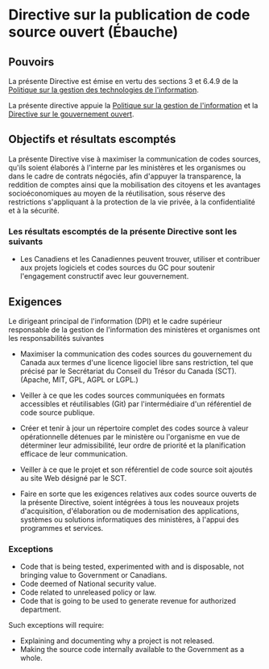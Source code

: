 # Directive sur la publication de code source ouvert (Ébauche)

## Pouvoirs

La présente Directive est émise en vertu des sections 3 et 6.4.9 de la [Politique sur la gestion des technologies de l'information](https://www.tbs-sct.gc.ca/pol/doc-fra.aspx?id=12755).

La présente directive appuie la [Politique sur la gestion de l'information](https://www.tbs-sct.gc.ca/pol/doc-fra.aspx?id=12742) et la [Directive sur le gouvernement ouvert](https://www.tbs-sct.gc.ca/pol/doc-fra.aspx?id=28108).

## Objectifs et résultats escomptés

La présente Directive vise à maximiser la communication de codes sources, qu'ils soient élaborés à l'interne par les ministères et les organismes ou dans le cadre de contrats négociés, afin d'appuyer la transparence, la reddition de comptes ainsi que la mobilisation des citoyens et les avantages socioéconomiques au moyen de la réutilisation, sous réserve des restrictions s'appliquant à la protection de la vie privée, à la confidentialité et à la sécurité.

### Les résultats escomptés de la présente Directive sont les suivants

* Les Canadiens et les Canadiennes peuvent trouver, utiliser et contribuer aux projets logiciels et codes sources du GC pour soutenir l'engagement constructif avec leur gouvernement.

## Exigences

Le dirigeant principal de l'information (DPI) et le cadre supérieur responsable de la gestion de l'information des ministères et organismes ont les responsabilités suivantes

* Maximiser la communication des codes sources du gouvernement du Canada aux termes d'une licence ligociel libre sans restriction, tel que précisé par le Secrétariat du Conseil du Trésor du Canada (SCT). (Apache, MIT, GPL, AGPL or LGPL.)
* Veiller à ce que les codes sources communiquées en formats accessibles et réutilisables (Git) par l'intermédiaire d'un référentiel de code source publique.
* Créer et tenir à jour un répertoire complet des codes source à valeur opérationnelle détenues par le ministère ou l'organisme en vue de déterminer leur admissibilité, leur ordre de priorité et la planification efficace de leur communication.
* Veiller à ce que le projet et son référentiel de code source soit ajoutés au site Web désigné par le SCT.

* Faire en sorte que les exigences relatives aux codes source ouverts de la présente Directive, soient intégrées à tous les nouveaux projets d'acquisition, d'élaboration ou de modernisation des applications, systèmes ou solutions informatiques des ministères, à l'appui des programmes et services.

### Exceptions

* Code that is being tested, experimented with and is disposable, not bringing value to Government or Canadians.
* Code deemed of National security value.
* Code related to unreleased policy or law.
* Code that is going to be used to generate revenue for authorized department.

Such exceptions will require:

* Explaining and documenting why a project is not released.
* Making the source code internally available to the Government as a whole.
